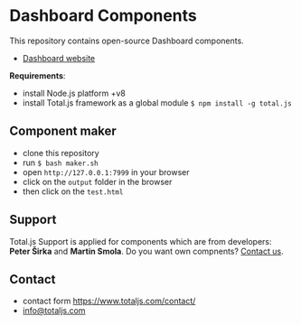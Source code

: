 # Dashboard Components

This repository contains open-source Dashboard components.

- [Dashboard website](https://www.totaljs.com/dashboard/)

__Requirements__:

- install Node.js platform +v8
- install Total.js framework as a global module `$ npm install -g total.js`

## Component maker

- clone this repository
- run `$ bash maker.sh`
- open `http://127.0.0.1:7999` in your browser
- click on the `output` folder in the browser
- then click on the `test.html`

## Support

Total.js Support is applied for components which are from developers: __Peter Širka__ and __Martin Smola__. Do you want own compnents? [Contact us](https://www.totaljs.com/contact/).

## Contact

- contact form <https://www.totaljs.com/contact/>
- <info@totaljs.com>
